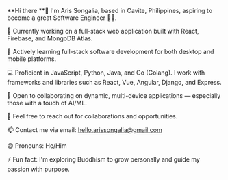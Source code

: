 **Hi there **👋
I'm Aris Songalia, based in Cavite, Philippines, aspiring to become a great Software Engineer 🧑‍💻.

🔭 Currently working on a full-stack web application built with React, Firebase, and MongoDB Atlas.

🌱 Actively learning full-stack software development for both desktop and mobile platforms.

💻 Proficient in JavaScript, Python, Java, and Go (Golang). I work with frameworks and libraries such as React, Vue, Angular, Django, and Express.

👯 Open to collaborating on dynamic, multi-device applications — especially those with a touch of AI/ML.

💬 Feel free to reach out for collaborations and opportunities.

📫 Contact me via email: hello.arissongalia@gmail.com

😄 Pronouns: He/Him

⚡ Fun fact: I'm exploring Buddhism to grow personally and guide my passion with purpose.
